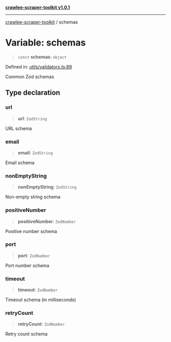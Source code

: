 [**crawlee-scraper-toolkit v1.0.1**](../README.md)

***

[crawlee-scraper-toolkit](../globals.md) / schemas

# Variable: schemas

> `const` **schemas**: `object`

Defined in: [utils/validators.ts:89](https://github.com/devalexanderdaza/crawlee-scraper-toolkit/blob/main/src/utils/validators.ts#L89)

Common Zod schemas

## Type declaration

### url

> **url**: `ZodString`

URL schema

### email

> **email**: `ZodString`

Email schema

### nonEmptyString

> **nonEmptyString**: `ZodString`

Non-empty string schema

### positiveNumber

> **positiveNumber**: `ZodNumber`

Positive number schema

### port

> **port**: `ZodNumber`

Port number schema

### timeout

> **timeout**: `ZodNumber`

Timeout schema (in milliseconds)

### retryCount

> **retryCount**: `ZodNumber`

Retry count schema
